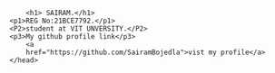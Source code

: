 <html>
    <head>
        
        <h1> SAIRAM.</h1>
    <p1>REG No:21BCE7792.</p1>
    <P2>student at VIT UNVERSITY.</P2>
    <p3>My github profile link</p3>
        <a
        href="https://github.com/SairamBojedla">vist my profile</a>
    </head>
</html>
